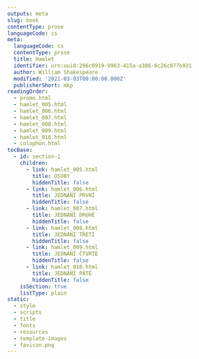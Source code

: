 ```yaml
---
outputs: meta
slug: book
contentType: prose
languageCode: cs
meta:
  languageCode: cs
  contentType: prose
  title: Hamlet
  identifier: urn:uuid:296c0919-9963-415a-a386-6c26c077b931
  author: William Shakespeare
  modified: '2021-03-03T00:00:00.000Z'
  publisherShort: mkp
readingOrder:
  - promo.html
  - hamlet_005.html
  - hamlet_006.html
  - hamlet_007.html
  - hamlet_008.html
  - hamlet_009.html
  - hamlet_010.html
  - colophon.html
tocBase:
  - id: section-1
    children:
      - link: hamlet_005.html
        title: OSOBY
        hiddenTitle: false
      - link: hamlet_006.html
        title: JEDNÁNÍ PRVNÍ
        hiddenTitle: false
      - link: hamlet_007.html
        title: JEDNÁNÍ DRUHÉ
        hiddenTitle: false
      - link: hamlet_008.html
        title: JEDNÁNÍ TŘETÍ
        hiddenTitle: false
      - link: hamlet_009.html
        title: JEDNÁNÍ ČTVRTÉ
        hiddenTitle: false
      - link: hamlet_010.html
        title: JEDNÁNÍ PÁTÉ
        hiddenTitle: false
    isSection: true
    listType: plain
static:
  - style
  - scripts
  - title
  - fonts
  - resources
  - template-images
  - favicon.png
---
```

